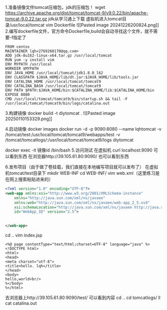 1.准备镜像文件tomcat压缩包，jdk的压缩包！
wget https://archive.apache.org/dist/tomcat/tomcat-9/v9.0.22/bin/apache-tomcat-9.0.22.tar.gz
jdk从学习通上下载
虚拟机进入tomcat目录/usr/local/tomcat
vim Dockerfile
![[Pasted image 20241226200824.png]]
2.编写dockerfile文件，官方命令Dockerfile,build会自动寻找这个文件，就不需要-f指定了
```
FROM centos
MAINTAINER lqh<2769260170@qq.com>
ADD jdk-8u162-linux-x64.tar.gz /usr/local/tomcat
RUN yum -y install vim
ENV MYPATH /usr/local
WORKDIR $MYPATH
ENV JAVA_HOME /usr/local/tomcat/jdk1.8.0_l62
ENV CLASSPATH $JAVA_HOME/lib/dt.jar:$JAVA_HOME/lib/tools.jar
ENV CATALINA_HOME /usr/local/tomcat/tomcat9
ENV CATALINA_BASH /usr/local/tomcat/tomcat9
ENV PATH $PATH:$JAVA_HOME/bin:$CATALINA_HOME/lib:$CATALINA_HOME/bin
EXPOSE 8080
CMD /usr/local/tomcat/tomcat9/bin/startup.sh && tail -F /usr/local/tomcat/tomcat9/bin/logs/catalina.out
```
3.构建镜像
docker build -t diytomcat .
![[Pasted image 20250110153329.png]]

4.启动镜像
docker images
docker run -d -p 9090:8080 --name lqhtomcat -v /tomcat/test:/usr/local/tomcat/tomcat9/webapps/test -v /tomcat/tomcatlogs/:/usr/local/tomcat/tomcat9/logs diytomcat

docker exec -it 镜像id /bin/bash
5.访问测试
在虚拟机
curl localhost:9090 可以看到东西
在浏览器http://39.105.61.80:9090/ 也可以看到东西

6.发布项目（由于做了卷挂载，我们直接在本地编写项目就可以发布了）
在虚拟机tomcat/test目录下
mkdir WEB-INF
cd WEB-INF/
vim web.xml（这里练习是在网上搜索粘贴进来的）
```xml
<?xml version="1.0" encoding="UTF-8"?>
<web-app xmlns:xsi="http://www.w3.org/2001/XMLSchema-instance"
    xmlns="http://java.sun.com/xml/ns/javaee"
    xmlns:web="http://java.sun.com/xml/ns/javaee/web-app_2_5.xsd"
    xsi:schemaLocation="http://java.sun.com/xml/ns/javaee http://java.sun.com/xml/ns/javaee/web-app_2_5.xsd"
    id="WebApp_ID" version="2.5">
    
    
</web-app>
```
cd ..
vim index.jsp
```
<%@ page contentType="text/html;charset=UTF-8" language="java" %>
<!DOCTYPE html>
<html> 
<head>
<meta charset="utf-8">
<title>hello. lqh</title>
</head>
<body>
hello,world<br/>
%</body>
%</html>
```
去浏览器上http://39.105.61.80:9090/test/
可以看到内容
cd ..
cd tomcatlogs/
ll
cat catalina.out

